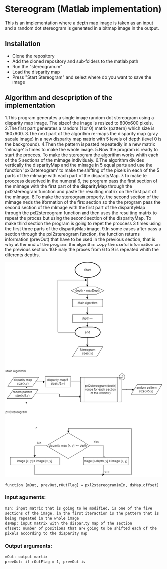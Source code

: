 # Stereogram (Matlab implementation)
This is an implementation where a depth map image is taken as an input and a random dot stereogram is generated in a bitmap image in the output.

## Installation
- Clone the repository 
- Add the cloned repository and sub-folders to the matlab path
- Run the "stereogram.m"
- Load the disparity map
- Press "Start Stereogram" and select where do you want to save the image


## Algorithm and descpription of the implementation


1.This program generates a single image random dot stereogram using a disparity map image. The sizeof the image is resized to 800x600 pixels.
2.The first part generates a random (1 or 0) matrix (pattern) which size is 160x600.
3.The next part of the algorithm re-maps the disparity map (gray sacale image) in a new disparity map matrix with 5 levels of depth (level 0 is the background).
4.Then the pattern is pasted repeatedly in a new matrix 'mImage' 5 times to make the whole image.
5.Now the program is ready to start the procces. To make the stereogram the algorithm works whith each of the 5 sections of the mImage individualy.
6.The algorithm divides vertically the disparityMap and the mImage in 5 equal parts and use the function 'pxl2stereogram'
to make the shifting of the pixels in each of the 5 parts of the mImage with each part of the disparityMap.
7.To make te proccess descrived in the numeral 6, the program pass the first section of the mImage with the first part of the disparityMap through 
the pxl2stereogram function and paste the resulting matrix on the first part of the mImage.
8.To make the stereogram properly, the second section of the mImage neds the iformation of the first section so the the program pass the second section of the 
mImage with the first part of the disparityMap through the pxl2stereogram function and then uses the resulting matrix to repeat the proces but using the second 
section of the disparityMap. To make third section the program is going to repet the proccess 3 times using the first three parts of the disparityMap image.
9.In some cases after pass a section through the pxl2stereogram function, the function returns information (prevOut) that have to be used in the previous section,
that is why at the end of the program the algorithm copy the useful information on the previous section.
10.Finaly the proces from 6 to 9 is repeated whith the diferents depths.

<p align="center"> 
<img src="flowdiagram.png">
</p>

```
function [mOut, prevOut,rOutFlag] = pxl2stereogram(mIn, dsMap,offset)
```

### Input aguments:
	mIn: input matrix that is going to be modified, is one of the five sections of the image, in the first iteraction is the pattern that is being repeated in the whole image
	dsMap: input matrix with the disparity map of the section
	ofsset: number of positions that are going to be shifted each of the pixels according to the disparity map
### Output arguments:
	mOut: output martix 
	prevOut: if rOutFlag = 1, prevOut is 